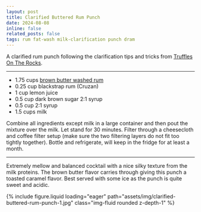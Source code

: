 ```yaml
---
layout: post
title: Clarified Buttered Rum Punch
date: 2024-08-08
inline: false
related_posts: false
tags: rum fat-wash milk-clarification punch dram
---
```


A clarified rum punch following the clarification tips and tricks from [Truffles On The Rocks](https://www.youtube.com/watch?v=74fsCUdQAtw).

---

* 1.75 cups [brown butter washed rum](/cocktails/infusions-recipes/brown-butter-rum/)
* 0.25 cup blackstrap rum (Cruzan)
* 1 cup lemon juice
* 0.5 cup dark brown sugar 2:1 syrup
* 0.5 cup 2:1 syrup
* 1.5 cups milk

Combine all ingredients except milk in a large container and then pout the mixture over the milk. Let stand for 30 minutes. Filter through a cheesecloth and coffee filter setup (make sure the two filtering layers do not fit too tightly together). Bottle and refrigerate, will keep in the fridge for at least a month.

---

Extremely mellow and balanced cocktail with a nice silky texture from the milk proteins. The brown butter flavor carries through giving this punch a toasted caramel flavor. Best served with some ice as the punch is quite sweet and acidic.

{% include figure.liquid loading="eager" path="assets/img/clarified-buttered-rum-punch-1.jpg" class="img-fluid rounded z-depth-1" %}